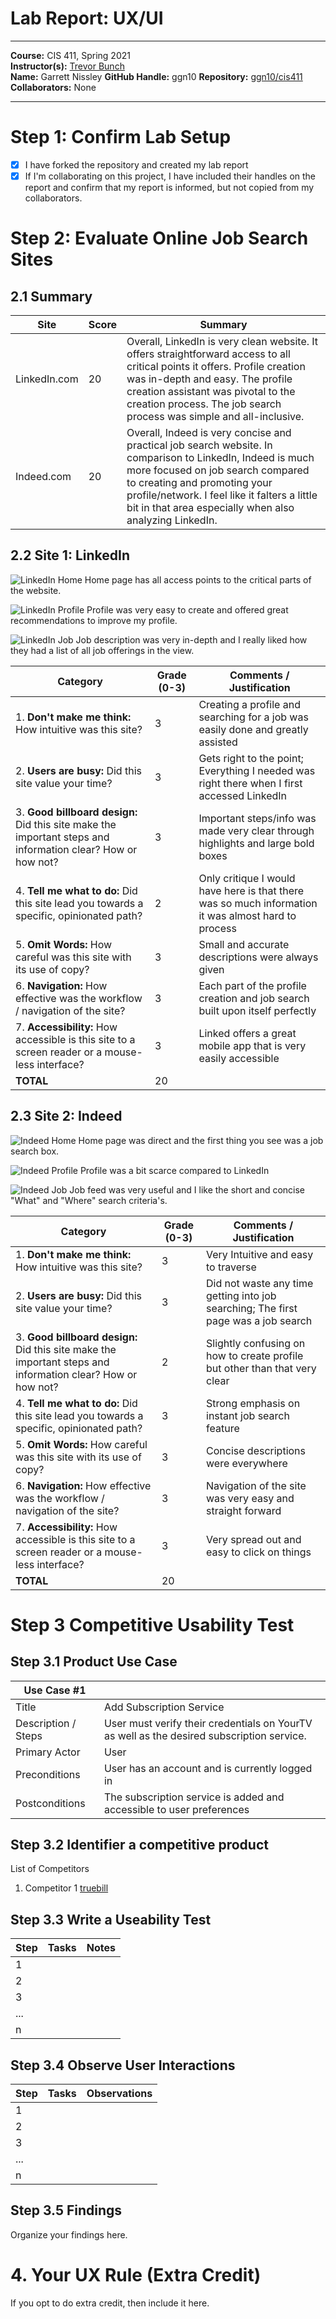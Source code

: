 # Lab Report: UX/UI
___
**Course:** CIS 411, Spring 2021  
**Instructor(s):** [Trevor Bunch](https://github.com/trevordbunch)  
**Name:** Garrett Nissley
**GitHub Handle:** ggn10
**Repository:** [ggn10/cis411  ](https://github.com/ggn10/cis411_lab3_uiux)   
**Collaborators:** None
___

# Step 1: Confirm Lab Setup
- [x] I have forked the repository and created my lab report
- [x] If I'm collaborating on this project, I have included their handles on the report and confirm that my report is informed, but not copied from my collaborators.

# Step 2: Evaluate Online Job Search Sites

## 2.1 Summary
| Site | Score | Summary |
|---|---|---|
| LinkedIn.com | 20 | Overall, LinkedIn is very clean website. It offers straightforward access to all critical points it offers. Profile creation was in-depth and easy. The profile creation assistant was pivotal to the creation process. The job search process was simple and all-inclusive. |
| Indeed.com | 20 | Overall, Indeed is very concise and practical job search website. In comparison to LinkedIn, Indeed is much more focused on job search compared to creating and promoting your profile/network. I feel like it falters a little bit in that area especially when also analyzing LinkedIn. |

## 2.2 Site 1: LinkedIn

![LinkedIn Home](/ggn10Assets/LinkedInHomeSS.PNG)
Home page has all access points to the critical parts of the website.

![LinkedIn Profile](/ggn10Assets/LinkedInProfileSS.PNG)
Profile was very easy to create and offered great recommendations to improve my profile.

![LinkedIn Job](/ggn10Assets/LinkedInJobSS.PNG)
Job description was very in-depth and I really liked how they had a list of all job offerings in the view.

| Category | Grade (0-3) | Comments / Justification |
|---|---|---|
| 1. **Don't make me think:** How intuitive was this site? | 3 | Creating a profile and searching for a job was easily done and greatly assisted |
| 2. **Users are busy:** Did this site value your time?  | 3 | Gets right to the point; Everything I needed was right there when I first accessed LinkedIn |
| 3. **Good billboard design:** Did this site make the important steps and information clear? How or how not? | 3 | Important steps/info was made very clear through highlights and large bold boxes |
| 4. **Tell me what to do:** Did this site lead you towards a specific, opinionated path? | 2 | Only critique I would have here is that there was so much information it was almost hard to process |
| 5. **Omit Words:** How careful was this site with its use of copy? | 3 | Small and accurate descriptions were always given |
| 6. **Navigation:** How effective was the workflow / navigation of the site? | 3 | Each part of the profile creation and job search built upon itself perfectly |
| 7. **Accessibility:** How accessible is this site to a screen reader or a mouse-less interface? | 3 | Linked offers a great mobile app that is very easily accessible |
| **TOTAL** | 20 |   |

## 2.3 Site 2: Indeed

![Indeed Home](/ggn10Assets/IndeedHomeSS.PNG)
Home page was direct and the first thing you see was a job search box.

![Indeed Profile](/ggn10Assets/IndeedProfileSS.PNG)
Profile was a bit scarce compared to LinkedIn

![Indeed Job](/ggn10Assets/IndeedJobSS.PNG)
Job feed was very useful and I like the short and concise "What" and "Where" search criteria's.

| Category | Grade (0-3) | Comments / Justification |
|---|---|---|
| 1. **Don't make me think:** How intuitive was this site? | 3 | Very Intuitive and easy to traverse |
| 2. **Users are busy:** Did this site value your time?  | 3 | Did not waste any time getting into job searching; The first page was a job search |
| 3. **Good billboard design:** Did this site make the important steps and information clear? How or how not? | 2 | Slightly confusing on how to create profile but other than that very clear |
| 4. **Tell me what to do:** Did this site lead you towards a specific, opinionated path? | 3 | Strong emphasis on instant job search feature |
| 5. **Omit Words:** How careful was this site with its use of copy? | 3 | Concise descriptions were everywhere |
| 6. **Navigation:** How effective was the workflow / navigation of the site? | 3 | Navigation of the site was very easy and straight forward |
| 7. **Accessibility:** How accessible is this site to a screen reader or a mouse-less interface? | 3 | Very spread out and easy to click on things |
| **TOTAL** | 20 |   |


# Step 3 Competitive Usability Test

## Step 3.1 Product Use Case

| Use Case #1 | |
|---|---|
| Title | Add Subscription Service |
| Description / Steps | User must verify their credentials on YourTV as well as the desired subscription service. |
| Primary Actor | User |
| Preconditions | User has an account and is currently logged in |
| Postconditions | The subscription service is added and accessible to user preferences |

## Step 3.2 Identifier a competitive product

List of Competitors
1. Competitor 1 [truebill](www.truebill/feature/manage-subscriptions.com)


## Step 3.3 Write a Useability Test

| Step | Tasks | Notes |
|---|---|---|
| 1 |   |   |
| 2 |   |   |
| 3 |   |   |
| ... |   |   |
| n |   |   |

## Step 3.4 Observe User Interactions

| Step | Tasks | Observations |
|---|---|---|
| 1 |   |   |
| 2 |   |   |
| 3 |   |   |
| ... |   |   |
| n |   |   |

## Step 3.5 Findings
Organize your findings here.

# 4. Your UX Rule (Extra Credit)
If you opt to do extra credit, then include it here.